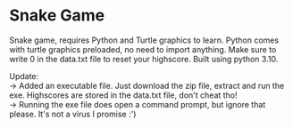 # Snake Game
Snake game, requires Python and Turtle graphics to learn. Python comes with turtle graphics preloaded, no need to import anything.
Make sure to write 0 in the data.txt file to reset your highscore.
Built using python 3.10.

Update:  
  -> Added an executable file. Just download the zip file, extract and run the exe. Highscores are stored in the data.txt file, don't cheat tho!  
  -> Running the exe file does open a command prompt, but ignore that please. It's not a virus I promise :')
